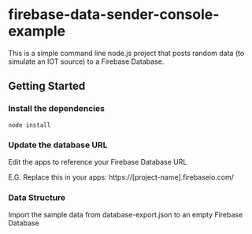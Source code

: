# firebase-data-sender-console-example

This is a simple command line node.js project that posts random data (to simulate an IOT source) to a Firebase Database. 

## Getting Started

### Install the dependencies

```
node install
```

### Update the database URL

Edit the apps to reference your Firebase Database URL

E.G. Replace this in your apps: https://[project-name].firebaseio.com/

### Data Structure

Import the sample data from database-export.json to an empty Firebase Database

